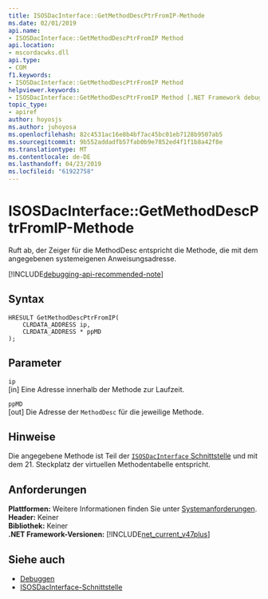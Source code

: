 ```yaml
---
title: ISOSDacInterface::GetMethodDescPtrFromIP-Methode
ms.date: 02/01/2019
api.name:
- ISOSDacInterface::GetMethodDescPtrFromIP Method
api.location:
- mscordacwks.dll
api.type:
- COM
f1.keywords:
- ISOSDacInterface::GetMethodDescPtrFromIP Method
helpviewer.keywords:
- ISOSDacInterface::GetMethodDescPtrFromIP Method [.NET Framework debugging]
topic_type:
- apiref
author: hoyosjs
ms.author: juhoyosa
ms.openlocfilehash: 82c4531ac16e8b4bf7ac45bc01eb7128b9507ab5
ms.sourcegitcommit: 9b552addadfb57fab0b9e7852ed4f1f1b8a42f8e
ms.translationtype: MT
ms.contentlocale: de-DE
ms.lasthandoff: 04/23/2019
ms.locfileid: "61922758"
---
```

# <a name="isosdacinterfacegetmethoddescptrfromip-method"></a>ISOSDacInterface::GetMethodDescPtrFromIP-Methode

Ruft ab, der Zeiger für die MethodDesc entspricht die Methode, die mit dem angegebenen systemeigenen Anweisungsadresse.

[!INCLUDE[debugging-api-recommended-note](../../../../includes/debugging-api-recommended-note.md)]

## <a name="syntax"></a>Syntax

```
HRESULT GetMethodDescPtrFromIP(
    CLRDATA_ADDRESS ip,
    CLRDATA_ADDRESS * ppMD
);
```

## <a name="parameters"></a>Parameter

`ip`\
[in] Eine Adresse innerhalb der Methode zur Laufzeit.

`ppMD`\
[out] Die Adresse der `MethodDesc` für die jeweilige Methode.

## <a name="remarks"></a>Hinweise

Die angegebene Methode ist Teil der [ `ISOSDacInterface` Schnittstelle](isosdacinterface-interface.md) und mit dem 21. Steckplatz der virtuellen Methodentabelle entspricht.

## <a name="requirements"></a>Anforderungen

**Plattformen:** Weitere Informationen finden Sie unter [Systemanforderungen](../../../../docs/framework/get-started/system-requirements.md).  
**Header:** Keiner  
**Bibliothek:** Keiner  
**.NET Framework-Versionen:** [!INCLUDE[net_current_v47plus](../../../../includes/net-current-v47plus.md)]  

## <a name="see-also"></a>Siehe auch

- [Debuggen](index.md)
- [ISOSDacInterface-Schnittstelle](isosdacinterface-interface.md)